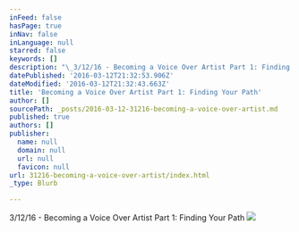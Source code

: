 ```yaml
---
inFeed: false
hasPage: true
inNav: false
inLanguage: null
starred: false
keywords: []
description: "\_3/12/16 - Becoming a Voice Over Artist Part 1: Finding Your Path"
datePublished: '2016-03-12T21:32:53.906Z'
dateModified: '2016-03-12T21:32:43.663Z'
title: 'Becoming a Voice Over Artist Part 1: Finding Your Path'
author: []
sourcePath: _posts/2016-03-12-31216-becoming-a-voice-over-artist.md
published: true
authors: []
publisher:
  name: null
  domain: null
  url: null
  favicon: null
url: 31216-becoming-a-voice-over-artist/index.html
_type: Blurb

---
```

3/12/16 - Becoming a Voice Over Artist Part 1: Finding Your Path
![](https://the-grid-user-content.s3-us-west-2.amazonaws.com/dc9ac4db-71d3-4757-ba99-812246d6be23.jpg)